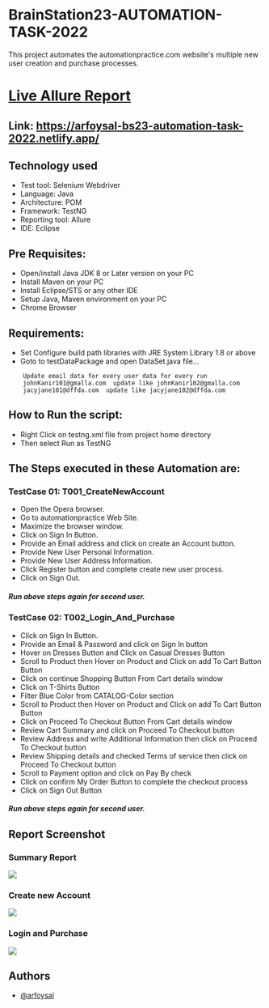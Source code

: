 # BrainStation23-AUTOMATION-TASK-2022
This project automates the automationpractice.com website's
multiple new user creation and purchase processes.
# [Live Allure Report](https://arfoysal-bs23-automation-task-2022.netlify.app/)
## Link: https://arfoysal-bs23-automation-task-2022.netlify.app/

## Technology used
  
- Test tool:  Selenium Webdriver 
- Language: Java  
- Architecture: POM
- Framework: TestNG
- Reporting tool: Allure
- IDE: Eclipse  

## Pre Requisites:
  
- Open/install Java JDK 8 or Later version on your PC  
- Install Maven on your PC   
- Install Eclipse/STS or any other IDE  
- Setup Java, Maven environment on your PC  
- Chrome Browser

## Requirements:
- Set Configure build path libraries with JRE System Library 1.8 or above 
- Goto to testDataPackage and open DataSet.java file...  
```
    Update email data for every user data for every run 
    johnKanir101@gmalla.com  update like johnKanir102@gmalla.com
    jacyjane101@dffda.com  update like jacyjane102@dffda.com 
``` 
## How to Run the script:
- Right Click on testng.xml file from project home directory
- Then select Run as TestNG

## The Steps executed in these Automation are:
### TestCase 01: T001_CreateNewAccount
- Open the Opera browser.
- Go to automationpractice Web Site.
- Maximize the browser window.
- Click on Sign In Button.
- Provide an Email address and click on create an Account button.
- Provide New User Personal Information.
- Provide New User Address Information.
- Click Register button and complete create new user process.
- Click on Sign Out. 
##### Run above steps again for second user.

### TestCase 02: T002_Login_And_Purchase
- Click on Sign In Button.
- Provide an Email & Password and click on Sign In button
- Hover on Dresses Button and Click on Casual Dresses Button
- Scroll to Product then Hover on Product and Click on add To Cart Button Button
- Click on continue Shopping Button From Cart details window
- Click on T-Shirts Button
- Filter Blue Color from CATALOG-Color section
- Scroll to Product then Hover on Product and Click on add To Cart Button Button
- Click on Proceed To Checkout Button From Cart details window
- Review Cart Summary and click on Proceed To Checkout button
- Review Address and write Additional Information then click on Proceed To Checkout button
- Review Shipping details and checked Terms of service then click on Proceed To Checkout button
- Scroll to Payment option and click on Pay By check
- Click on confirm My Order Button to complete the checkout process
- Click on Sign Out Button
##### Run above steps again for second user.
## Report Screenshot 
### Summary Report
![](./images/summary.png)
### Create new Account 
![](./images/createAccount.png)
### Login and Purchase
![](./images/purchase.png)

 
## Authors

- [@arfoysal](https://www.github.com/arfoysal)